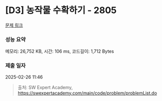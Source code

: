 # [D3] 농작물 수확하기 - 2805 

[문제 링크](https://swexpertacademy.com/main/code/problem/problemDetail.do?contestProbId=AV7GLXqKAWYDFAXB) 

### 성능 요약

메모리: 26,752 KB, 시간: 106 ms, 코드길이: 1,712 Bytes

### 제출 일자

2025-02-26 11:46



> 출처: SW Expert Academy, https://swexpertacademy.com/main/code/problem/problemList.do